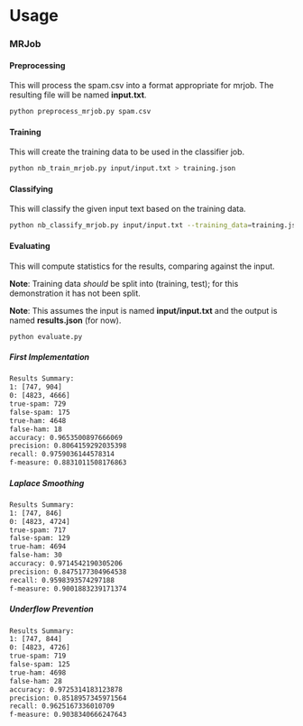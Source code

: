# Usage
### MRJob
#### Preprocessing
This will process the spam.csv into a format appropriate for mrjob. The resulting 
file will be named **input.txt**.

```bash
python preprocess_mrjob.py spam.csv
```

#### Training
This will create the training data to be used in the classifier job.

```bash
python nb_train_mrjob.py input/input.txt > training.json
```

#### Classifying
This will classify the given input text based on the training data.

```bash
python nb_classify_mrjob.py input/input.txt --training_data=training.json > results.json
```

#### Evaluating
This will compute statistics for the results, comparing against the input.

**Note**: Training data *should* be split into (training, test); for this demonstration 
it has not been split.

**Note**: This assumes the input is named **input/input.txt** and the output is named 
**results.json** (for now).

```bash
python evaluate.py
```

##### First Implementation
```bash
Results Summary:
1: [747, 904]
0: [4823, 4666]
true-spam: 729
false-spam: 175
true-ham: 4648
false-ham: 18
accuracy: 0.9653500897666069
precision: 0.8064159292035398
recall: 0.9759036144578314
f-measure: 0.8831011508176863
```

##### Laplace Smoothing
```bash
Results Summary:
1: [747, 846]
0: [4823, 4724]
true-spam: 717
false-spam: 129
true-ham: 4694
false-ham: 30
accuracy: 0.9714542190305206
precision: 0.8475177304964538
recall: 0.9598393574297188
f-measure: 0.9001883239171374
```

##### Underflow Prevention
```bash
Results Summary:
1: [747, 844]
0: [4823, 4726]
true-spam: 719
false-spam: 125
true-ham: 4698
false-ham: 28
accuracy: 0.9725314183123878
precision: 0.8518957345971564
recall: 0.9625167336010709
f-measure: 0.9038340666247643
```